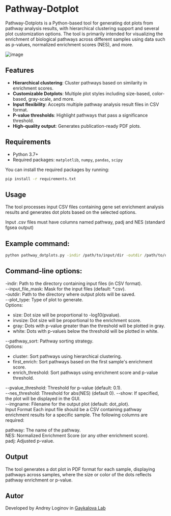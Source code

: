 # Pathway-Dotplot

Pathway-Dotplots is a Python-based tool for generating dot plots from pathway analysis results, with hierarchical clustering support and several plot customization options. The tool is primarily intended for visualizing the enrichment of biological pathways across different samples using data such as p-values, normalized enrichment scores (NES), and more.

![image](https://github.com/user-attachments/assets/bcfa4daa-32d0-476d-a32f-14b5a435465c)



## Features

- **Hierarchical clustering**: Cluster pathways based on similarity in enrichment scores.
- **Customizable Dotplots**: Multiple plot styles including size-based, color-based, gray-scale, and more.
- **Input flexibility**: Accepts multiple pathway analysis result files in CSV format.
- **P-value thresholds**: Highlight pathways that pass a significance threshold.
- **High-quality output**: Generates publication-ready PDF plots.

## Requirements

- Python 3.7+
- Required packages: `matplotlib`, `numpy`, `pandas`, `scipy`

You can install the required packages by running:
```bash
pip install -r requirements.txt
```

## Usage
  The tool processes input CSV files containing gene set enrichment analysis results and generates dot plots based on the selected options.
  
  Input .csv files must have columns named pathway, padj and NES (standard fgsea output)

## Example command:
```bash
python pathway_dotplots.py -indir /path/to/input/dir -outdir /path/to/output/dir --plot_type size --pvalue_threshold 0.05 --show  
```
## Command-line options:
-indir: Path to the directory containing input files (in CSV format). <br>
--input_file_mask: Mask for the input files (default: *.csv). <br>
-outdir: Path to the directory where output plots will be saved. <br>
--plot_type: Type of plot to generate. <br>
Options: <br> 
  * size: Dot size will be proportional to -log10(pvalue).  
  * invsize: Dot size will be proportional to the enrichment score.  
  * gray: Dots with p-value greater than the threshold will be plotted in gray.  
  * white: Dots with p-values below the threshold will be plotted in white.

--pathway_sort: Pathway sorting strategy. <br>
Options: <br>
* cluster: Sort pathways using hierarchical clustering.  
* first_enrich: Sort pathways based on the first sample's enrichment score.  
* enrich_threshold: Sort pathways using enrichment score and p-value threshold.

--pvalue_threshold: Threshold for p-value (default: 0.1). <br>
--nes_threshold: Threshold for abs(NES) (default 0).
--show: If specified, the plot will be displayed in the GUI. <br>
--imgname: Filename for the output plot (default: dot_plot). <br>
Input Format
Each input file should be a CSV containing pathway enrichment results for a specific sample. The following columns are required: <br>

pathway: The name of the pathway. <br>
NES: Normalized Enrichment Score (or any other enrichment score).<br>
padj: Adjusted p-value.<br>

## Output
The tool generates a dot plot in PDF format for each sample, displaying pathways across samples, where the size or color of the dots reflects pathway enrichment or p-value.<br>

## Autor

Developed by Andrey Loginov in  <a href="https://www.igs.umaryland.edu/labs/gaykalova/">Gaykalova Lab </a>

